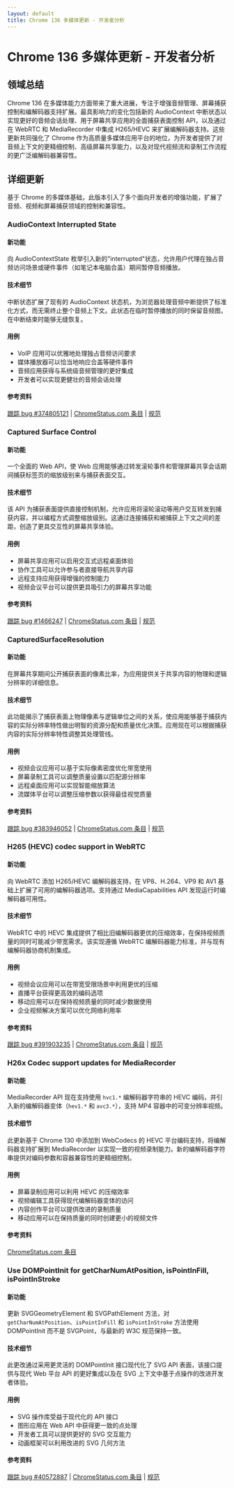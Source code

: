 ```yaml
---
layout: default
title: Chrome 136 多媒体更新 - 开发者分析
---
```


# Chrome 136 多媒体更新 - 开发者分析

## 领域总结

Chrome 136 在多媒体能力方面带来了重大进展，专注于增强音频管理、屏幕捕获控制和编解码器支持扩展。最具影响力的变化包括新的 AudioContext 中断状态以实现更好的音频会话处理、用于屏幕共享应用的全面捕获表面控制 API，以及通过在 WebRTC 和 MediaRecorder 中集成 H265/HEVC 来扩展编解码器支持。这些更新共同强化了 Chrome 作为高质量多媒体应用平台的地位，为开发者提供了对音频上下文的更精细控制、高级屏幕共享能力，以及对现代视频流和录制工作流程的更广泛编解码器兼容性。

## 详细更新

基于 Chrome 的多媒体基础，此版本引入了多个面向开发者的增强功能，扩展了音频、视频和屏幕捕获领域的控制和兼容性。

### AudioContext Interrupted State

#### 新功能
向 AudioContextState 枚举引入新的"interrupted"状态，允许用户代理在独占音频访问场景或硬件事件（如笔记本电脑合盖）期间暂停音频播放。

#### 技术细节
中断状态扩展了现有的 AudioContext 状态机，为浏览器处理音频中断提供了标准化方式，而无需终止整个音频上下文。此状态在临时暂停播放的同时保留音频图，在中断结束时能够无缝恢复。

#### 用例
- VoIP 应用可以优雅地处理独占音频访问要求
- 媒体播放器可以恰当地响应合盖等硬件事件
- 音频应用获得与系统级音频管理的更好集成
- 开发者可以实现更健壮的音频会话处理

#### 参考资料
[跟踪 bug #374805121](https://bugs.chromium.org/p/chromium/issues/detail?id=374805121) | [ChromeStatus.com 条目](https://chromestatus.com/feature/5087843301908480) | [规范](https://webaudio.github.io/web-audio-api/#AudioContextState)

### Captured Surface Control

#### 新功能
一个全面的 Web API，使 Web 应用能够通过转发滚轮事件和管理屏幕共享会话期间捕获标签页的缩放级别来与捕获表面交互。

#### 技术细节
该 API 为捕获表面提供直接控制机制，允许应用将滚轮滚动等用户交互转发到捕获内容，并以编程方式调整缩放级别。这通过连接捕获和被捕获上下文之间的差距，创造了更具交互性的屏幕共享体验。

#### 用例
- 屏幕共享应用可以启用交互式远程桌面体验
- 协作工具可以允许参与者直接导航共享内容
- 远程支持应用获得增强的控制能力
- 视频会议平台可以提供更具吸引力的屏幕共享功能

#### 参考资料
[跟踪 bug #1466247](https://bugs.chromium.org/p/chromium/issues/detail?id=1466247) | [ChromeStatus.com 条目](https://chromestatus.com/feature/5064816815276032) | [规范](https://wicg.github.io/captured-surface-control/)

### CapturedSurfaceResolution

#### 新功能
在屏幕共享期间公开捕获表面的像素比率，为应用提供关于共享内容的物理和逻辑分辨率的详细信息。

#### 技术细节
此功能揭示了捕获表面上物理像素与逻辑单位之间的关系，使应用能够基于捕获内容的实际分辨率特性做出明智的资源分配和质量优化决策。应用现在可以根据捕获内容的实际分辨率特性调整其处理管线。

#### 用例
- 视频会议应用可以基于实际像素密度优化带宽使用
- 屏幕录制工具可以调整质量设置以匹配源分辨率
- 远程桌面应用可以实现智能缩放算法
- 流媒体平台可以调整压缩参数以获得最佳视觉质量

#### 参考资料
[跟踪 bug #383946052](https://bugs.chromium.org/p/chromium/issues/detail?id=383946052) | [ChromeStatus.com 条目](https://chromestatus.com/feature/5100866324422656) | [规范](https://w3c.github.io/mediacapture-screen-share-extensions/#capturedsurfaceresolution)

### H265 (HEVC) codec support in WebRTC

#### 新功能
向 WebRTC 添加 H265/HEVC 编解码器支持，在 VP8、H.264、VP9 和 AV1 基础上扩展了可用的编解码器选项。支持通过 MediaCapabilities API 发现运行时编解码器可用性。

#### 技术细节
WebRTC 中的 HEVC 集成提供了相比旧编解码器更优的压缩效率，在保持视频质量的同时可能减少带宽需求。该实现遵循 WebRTC 编解码器能力标准，并与现有编解码器协商机制集成。

#### 用例
- 视频会议应用可以在带宽受限场景中利用更优的压缩
- 直播平台获得更高效的编码选项
- 移动应用可以在保持视频质量的同时减少数据使用
- 企业视频解决方案可以优化网络利用率

#### 参考资料
[跟踪 bug #391903235](https://bugs.chromium.org/p/chromium/issues/detail?id=391903235) | [ChromeStatus.com 条目](https://chromestatus.com/feature/5104835309936640) | [规范](https://www.w3.org/TR/webrtc/#dom-rtcrtpcodeccapability)

### H26x Codec support updates for MediaRecorder

#### 新功能
MediaRecorder API 现在支持使用 `hvc1.*` 编解码器字符串的 HEVC 编码，并引入新的编解码器变体（`hev1.*` 和 `avc3.*`），支持 MP4 容器中的可变分辨率视频。

#### 技术细节
此更新基于 Chrome 130 中添加到 WebCodecs 的 HEVC 平台编码支持，将编解码器支持扩展到 MediaRecorder 以实现一致的视频录制能力。新的编解码器字符串提供对编码参数和容器兼容性的更精细控制。

#### 用例
- 屏幕录制应用可以利用 HEVC 的压缩效率
- 视频编辑工具获得现代编解码器变体的访问
- 内容创作平台可以提供改进的录制质量
- 移动应用可以在保持质量的同时创建更小的视频文件

#### 参考资料
[ChromeStatus.com 条目](https://chromestatus.com/feature/5103892473503744)

### Use DOMPointInit for getCharNumAtPosition, isPointInFill, isPointInStroke

#### 新功能
更新 SVGGeometryElement 和 SVGPathElement 方法，对 `getCharNumAtPosition`、`isPointInFill` 和 `isPointInStroke` 方法使用 DOMPointInit 而不是 SVGPoint，与最新的 W3C 规范保持一致。

#### 技术细节
此更改通过采用更灵活的 DOMPointInit 接口现代化了 SVG API 表面，该接口提供与现代 Web 平台 API 的更好集成以及在 SVG 上下文中基于点操作的改进开发者体验。

#### 用例
- SVG 操作库受益于现代化的 API 接口
- 图形应用在 Web API 中获得更一致的点处理
- 开发者工具可以提供更好的 SVG 交互能力
- 动画框架可以利用改进的 SVG 几何方法

#### 参考资料
[跟踪 bug #40572887](https://bugs.chromium.org/p/chromium/issues/detail?id=40572887) | [ChromeStatus.com 条目](https://chromestatus.com/feature/5084627093929984) | [规范](https://www.w3.org/TR/SVG2/types.html#InterfaceDOMPointInit)
